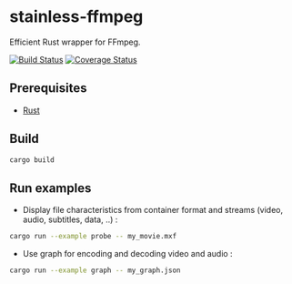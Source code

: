 # stainless-ffmpeg
Efficient Rust wrapper for FFmpeg.

[![Build Status](https://travis-ci.org/nomalab/stainless-ffmpeg.svg?branch=master)](https://travis-ci.org/nomalab/stainless-ffmpeg)
[![Coverage Status](https://coveralls.io/repos/github/nomalab/stainless-ffmpeg/badge.svg?branch=master)](https://coveralls.io/github/nomalab/stainless-ffmpeg?branch=master)

## Prerequisites
* [Rust](https://rustup.rs/)

## Build

```bash
cargo build
```

## Run examples

- Display file characteristics from container format and streams (video, audio, subtitles, data, ..) :
```bash
cargo run --example probe -- my_movie.mxf
```

- Use graph for encoding and decoding video and audio :
```bash
cargo run --example graph -- my_graph.json
```
